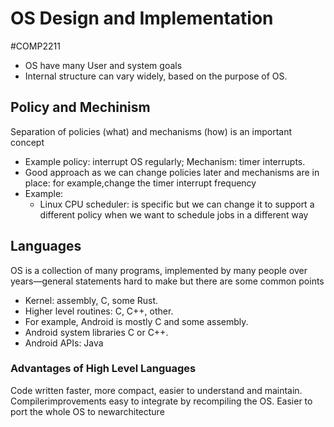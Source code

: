 # OS Design and Implementation
#COMP2211
- OS have many User and system goals
- Internal structure can vary widely, based on the purpose of OS.
## Policy and Mechinism
Separation of policies (what) and mechanisms (how) is an important concept
- Example policy: interrupt OS regularly; Mechanism: timer interrupts.
- Good approach as we can change policies later and mechanisms are in place: for example,change the timer interrupt frequency
- Example: 
	- Linux CPU scheduler: is specific but we can change it to support a different policy when we want to schedule jobs in a different way
## Languages
OS is a collection of many programs, implemented by many people over years—general statements hard to make but there are some common points
- Kernel: assembly, C, some Rust.
- Higher level routines: C, C++, other.
- For example,  Android is mostly C and some assembly.
- Android system libraries C or C++.
- Android APIs: Java
### Advantages of High Level Languages
Code written faster, more compact, easier to understand and maintain. Compilerimprovements easy to integrate by recompiling the OS. Easier to port the whole OS to newarchitecture